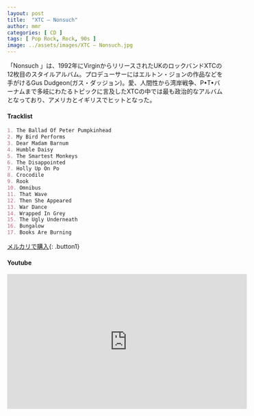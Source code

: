 ```yaml
---
layout: post
title:  "XTC – Nonsuch"
author: mmr
categories: [ CD ]
tags: [ Pop Rock, Rock, 90s ]
image: ../assets/images/XTC – Nonsuch.jpg
---
```


「Nonsuch 」は、1992年にVirginからリリースされたUKのロックバンドXTCの12枚目のスタイルアルバム。プロデューサーにはエルトン・ジョンの作品などを手がけるGus Dudgeon(ガス・ダッジョン)。愛、人間性から湾岸戦争、P•T•バーナムまで多岐にわたるトピックに言及したXTCの中では最も政治的なアルバムとなっており、アメリカとイギリスでヒットとなった。

#### Tracklist
```md
1. The Ballad Of Peter Pumpkinhead
2. My Bird Performs
3. Dear Madam Barnum
4. Humble Daisy
5. The Smartest Monkeys
6. The Disappointed
7. Holly Up On Po
8. Crocodile
9. Rook
10. Omnibus
11. That Wave
12. Then She Appeared
13. War Dance
14. Wrapped In Grey
15. The Ugly Underneath
16. Bungalow
17. Books Are Burning
```

[メルカリで購入](https://jp.mercari.com/item/m12988995058?afid=6142608987){: .button1}

#### Youtube
<iframe width="560" height="315" src="https://www.youtube.com/embed/zyp3NMeiV_Q?si=TDJweO2diQVY5QqV" title="YouTube video player" frameborder="0" allow="accelerometer; autoplay; clipboard-write; encrypted-media; gyroscope; picture-in-picture; web-share" referrerpolicy="strict-origin-when-cross-origin" allowfullscreen></iframe>